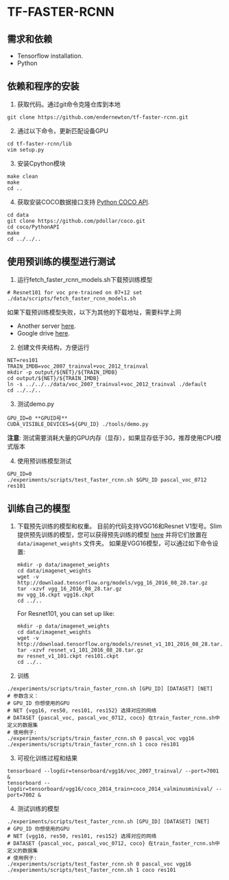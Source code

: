 # TF-FASTER-RCNN

## 需求和依赖
  - Tensorflow installation. 
  - Python


## 依赖和程序的安装
1. 获取代码。通过git命令克隆仓库到本地
  ```Shell
  git clone https://github.com/endernewton/tf-faster-rcnn.git
  ```

2. 通过以下命令，更新匹配设备GPU
  ```Shell
  cd tf-faster-rcnn/lib
  vim setup.py
  ```

3. 安装Cpython模块
  ```Shell
  make clean
  make
  cd ..
  ```

4. 获取安装COCO数据接口支持 [Python COCO API](https://github.com/pdollar/coco). 
  ```Shell
  cd data
  git clone https://github.com/pdollar/coco.git
  cd coco/PythonAPI
  make
  cd ../../..
  ```

## 使用预训练的模型进行测试
1. 运行fetch_faster_rcnn_models.sh下载预训练模型
  ```Shell
  # Resnet101 for voc pre-trained on 07+12 set
  ./data/scripts/fetch_faster_rcnn_models.sh
  ```
  如果下载预训练模型失败，以下为其他的下载地址，需要科学上网
  - Another server [here](http://xinlei.sp.cs.cmu.edu/xinleic/tf-faster-rcnn/).
  - Google drive [here](https://drive.google.com/open?id=0B1_fAEgxdnvJSmF3YUlZcHFqWTQ).

2. 创建文件夹结构，方便运行
  ```Shell
  NET=res101
  TRAIN_IMDB=voc_2007_trainval+voc_2012_trainval
  mkdir -p output/${NET}/${TRAIN_IMDB}
  cd output/${NET}/${TRAIN_IMDB}
  ln -s ../../../data/voc_2007_trainval+voc_2012_trainval ./default
  cd ../../..
  ```

3. 测试demo.py
  ```Shell
  GPU_ID=0 **GPUID号**
  CUDA_VISIBLE_DEVICES=${GPU_ID} ./tools/demo.py
  ```
  **注意**: 
  测试需要消耗大量的GPU内存（显存），如果显存低于3G，推荐使用CPU模式版本

4. 使用预训练模型测试
  ```Shell
  GPU_ID=0
  ./experiments/scripts/test_faster_rcnn.sh $GPU_ID pascal_voc_0712 res101
  ```

## 训练自己的模型
1. 下载预先训练的模型和权重。 目前的代码支持VGG16和Resnet V1型号。Slim提供预先训练的模型，您可以获得预先训练的模型 [here](https://github.com/tensorflow/models/tree/master/research/slim#pre-trained-models) 并将它们放置在 ``data/imagenet_weights`` 文件夹。
如果是VGG16模型，可以通过如下命令设置:
   ```Shell
   mkdir -p data/imagenet_weights
   cd data/imagenet_weights
   wget -v http://download.tensorflow.org/models/vgg_16_2016_08_28.tar.gz
   tar -xzvf vgg_16_2016_08_28.tar.gz
   mv vgg_16.ckpt vgg16.ckpt
   cd ../..
   ```
   For Resnet101, you can set up like:
   ```Shell
   mkdir -p data/imagenet_weights
   cd data/imagenet_weights
   wget -v http://download.tensorflow.org/models/resnet_v1_101_2016_08_28.tar.gz
   tar -xzvf resnet_v1_101_2016_08_28.tar.gz
   mv resnet_v1_101.ckpt res101.ckpt
   cd ../..
   ```

2. 训练
  ```Shell
  ./experiments/scripts/train_faster_rcnn.sh [GPU_ID] [DATASET] [NET]
  # 参数含义：
  # GPU_ID 你想使用的GPU
  # NET {vgg16, res50, res101, res152} 选择对应的网络
  # DATASET {pascal_voc, pascal_voc_0712, coco} 在train_faster_rcnn.sh中定义的数据集
  # 使用例子:
  ./experiments/scripts/train_faster_rcnn.sh 0 pascal_voc vgg16
  ./experiments/scripts/train_faster_rcnn.sh 1 coco res101
  ```

3. 可视化训练过程和结果
  ```Shell
  tensorboard --logdir=tensorboard/vgg16/voc_2007_trainval/ --port=7001 &
  tensorboard --logdir=tensorboard/vgg16/coco_2014_train+coco_2014_valminusminival/ --port=7002 &
  ```

4. 测试训练的模型
  ```Shell
  ./experiments/scripts/test_faster_rcnn.sh [GPU_ID] [DATASET] [NET]
  # GPU_ID 你想使用的GPU
  # NET {vgg16, res50, res101, res152} 选择对应的网络
  # DATASET {pascal_voc, pascal_voc_0712, coco} 在train_faster_rcnn.sh中定义的数据集
  # 使用例子:
  ./experiments/scripts/test_faster_rcnn.sh 0 pascal_voc vgg16
  ./experiments/scripts/test_faster_rcnn.sh 1 coco res101
  ```
